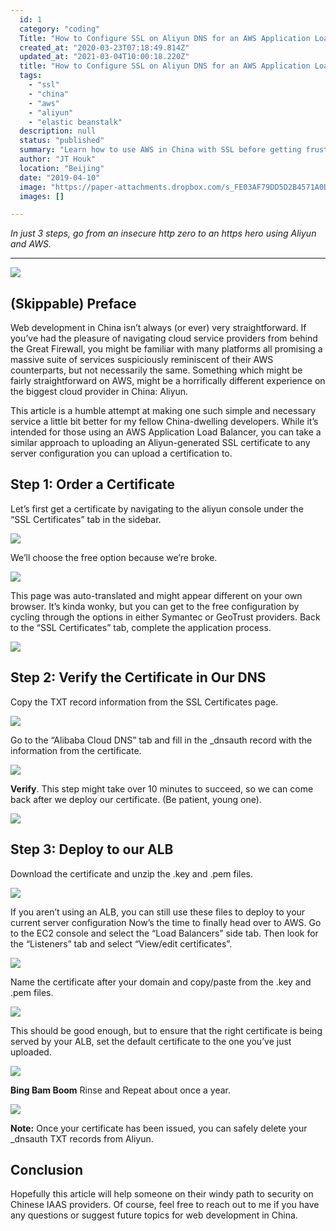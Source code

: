 ```yaml
---
  id: 1
  category: "coding"
  Title: "How to Configure SSL on Aliyun DNS for an AWS Application Load Balancer for $0"
  created_at: "2020-03-23T07:18:49.814Z"
  updated_at: "2021-03-04T10:00:18.220Z"
  title: "How to Configure SSL on Aliyun DNS for an AWS Application Load Balancer for $0"
  tags: 
    - "ssl"
    - "china"
    - "aws"
    - "aliyun"
    - "elastic beanstalk"
  description: null
  status: "published"
  summary: "Learn how to use AWS in China with SSL before getting frustrated out of your mind"
  author: "JT Houk"
  location: "Beijing"
  date: "2019-04-10"
  image: "https://paper-attachments.dropbox.com/s_FE03AF79DD5D2B4571A0D20307E1D8136366A315E0C734E505A94D8D66C6DDB0_1570259284829_alibaba.jpg"
  images: []

---
```

*In just 3 steps, go from an insecure http zero to an https hero using Aliyun and AWS.*

----------


![](https://paper-attachments.dropbox.com/s_FE03AF79DD5D2B4571A0D20307E1D8136366A315E0C734E505A94D8D66C6DDB0_1570259284829_alibaba.jpg)

## (Skippable) Preface

Web development in China isn’t always (or ever) very straightforward. If you’ve had the pleasure of navigating cloud service providers from behind the Great Firewall, you might be familiar with many platforms all promising a massive suite of services suspiciously reminiscent of their AWS counterparts, but not necessarily the same. Something which might be fairly straightforward on AWS, might be a horrifically different experience on the biggest cloud provider in China: Aliyun.

This article is a humble attempt at making one such simple and necessary service a little bit better for my fellow China-dwelling developers.
While it’s intended for those using an AWS Application Load Balancer, you can take a similar approach to uploading an Aliyun-generated SSL certificate to any server configuration you can upload a certification to.


## Step 1: Order a Certificate

Let’s first get a certificate by navigating to the aliyun console under the “SSL Certificates” tab in the sidebar.

![](https://cdn-images-1.medium.com/max/1600/1*c51xYwPWgTcJ5ny-rqQ5NQ.png)


We’ll choose the free option because we’re broke.

![](https://paper-attachments.dropbox.com/s_FE03AF79DD5D2B4571A0D20307E1D8136366A315E0C734E505A94D8D66C6DDB0_1570259325742_1IzJfSjOQiOVAyJfg0Hpi7w.png)


This page was auto-translated and might appear different on your own browser. It’s kinda wonky, but you can get to the free configuration by cycling through the options in either Symantec or GeoTrust providers.
Back to the “SSL Certificates” tab, complete the application process.

![](https://cdn-images-1.medium.com/max/1600/1*x7nnceJqkQycDxtWx_4hAg.png)



## Step 2: Verify the Certificate in Our DNS

Copy the TXT record information from the SSL Certificates page.

![](https://cdn-images-1.medium.com/max/1600/1*XKi0GCA94pstvTb9yhHbfQ.png)


Go to the “Alibaba Cloud DNS” tab and fill in the \_dnsauth record with the information from the certificate.

![](https://cdn-images-1.medium.com/max/1600/1*idbFZDZ9LUlLu_BrTNSNAw.png)


**Verify**.
This step might take over 10 minutes to succeed, so we can come back after we deploy our certificate. (Be patient, young one).

![](https://cdn-images-1.medium.com/max/1600/1*bbYSsaVvJ02WNbuLL2cNIQ.png)



## Step 3: Deploy to our ALB

Download the certificate and unzip the .key and .pem files.

![](https://paper-attachments.dropbox.com/s_FE03AF79DD5D2B4571A0D20307E1D8136366A315E0C734E505A94D8D66C6DDB0_1570259693132_1ufIvR2NyAAiTDmUxfozf8A.png)


If you aren’t using an ALB, you can still use these files to deploy to your current server configuration
Now’s the time to finally head over to AWS.
Go to the EC2 console and select the “Load Balancers” side tab. Then look for the “Listeners” tab and select “View/edit certificates”.

![](https://cdn-images-1.medium.com/max/1600/1*fhoBYennnUY7R6oADUrp6Q.png)


Name the certificate after your domain and copy/paste from the .key and .pem files.

![](https://paper-attachments.dropbox.com/s_FE03AF79DD5D2B4571A0D20307E1D8136366A315E0C734E505A94D8D66C6DDB0_1570266675854_9.png)


This should be good enough, but to ensure that the right certificate is being served by your ALB, set the default certificate to the one you’ve just uploaded.

![](https://cdn-images-1.medium.com/max/1600/1*QMB-NFDvDItHNnsTvmLfkQ.png)


**Bing Bam Boom**
Rinse and Repeat about once a year.

![](https://paper-attachments.dropbox.com/s_FE03AF79DD5D2B4571A0D20307E1D8136366A315E0C734E505A94D8D66C6DDB0_1570259358086_1ZknKzfQ8iXdprYvTCQbC6A.png)


**Note:**
Once your certificate has been issued, you can safely delete your \_dnsauth TXT records from Aliyun.


## Conclusion

Hopefully this article will help someone on their windy path to security on Chinese IAAS providers. Of course, feel free to reach out to me if you have any questions or suggest future topics for web development in China.


<Newsletter />
<Comments />